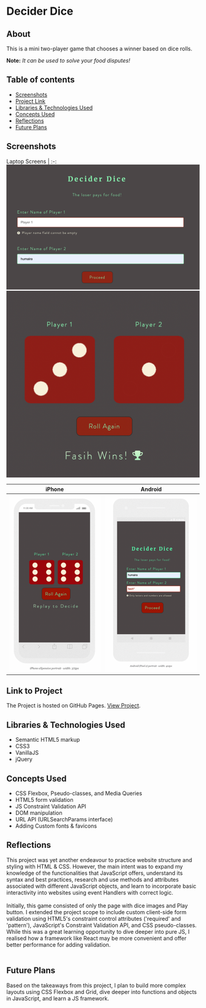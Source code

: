 # Decider Dice

## About
This is a mini two-player game that chooses a winner based on dice rolls. 

__Note:__ _It can be used to solve your food disputes!_
 
## Table of contents

- [Screenshots](#screenshots)
- [Project Link](#link-to-project)
- [Libraries & Technologies Used](#libraries-&-technologies-used)
- [Concepts Used](#concepts-used)
- [Reflections](#reflections)
- [Future Plans](#future-plans)


## Screenshots
Laptop Screens |
:-:
![Player Info form](./README-images/form.png)
![Game screen](./README-images/game.png)

iPhone      |  Android
:----------:|:----------:
![](./README-images/iPhone-result.png) | ![](./README-images/Android-result.png)


## Link to Project

The Project is hosted on GitHub Pages. 
[View Project](https://humairafasih.github.io/DeciderDice/).


## Libraries & Technologies Used

- Semantic HTML5 markup
- CSS3
- VanillaJS
- jQuery

## Concepts Used

- CSS Flexbox, Pseudo-classes, and Media Queries
- HTML5 form validation
- JS Constraint Validation API
- DOM manipulation
- URL API (URLSearchParams interface)
- Adding Custom fonts & favicons

## Reflections

This project was yet another endeavour to practice website structure and styling with HTML & CSS. However, the main intent was to expand my knowledge of the functionalities that JavaScript offers, understand its syntax and best practices, research and use methods and attributes associated with different JavaScript objects, and learn to incorporate basic interactivity into websites using event Handlers with correct logic. <br> <br>
Initially, this game consisted of only the page with dice images and Play button. I extended the project scope to include custom client-side form validation using HTML5's constraint control attributes ('required' and 'pattern'), JavaScript's Constraint Validation API, and CSS pseudo-classes. While this was a great learning opportunity to dive deeper into pure JS, I realised how a framework like React may be more convenient and offer better performance for adding validation. <br> <br>

## Future Plans

Based on the takeaways from this project, I plan to build more complex layouts using CSS Flexbox and Grid, dive deeper into functions and objects in JavaScript, and learn a JS framework. 
